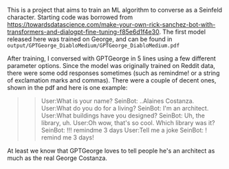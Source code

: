 This is a project that aims to train an ML algorithm to converse as a Seinfeld character. Starting code was borrowed from https://towardsdatascience.com/make-your-own-rick-sanchez-bot-with-transformers-and-dialogpt-fine-tuning-f85e6d1f4e30. 
The first model released here was trained on George, and can be found in `output/GPTGeorge_DiabloMedium/GPTGeorge_DiabloMedium.pdf`

After training, I conversed with GPTGeorge in 5 lines using a few different parameter options. Since the model was originally trained on Reddit data, there were some odd responses sometimes (such as remindme! or a string of exclamation marks and commas). There were a couple of decent ones, shown in the pdf and here is one example:
>> User:What is your name?
SeinBot: ..Alaines Costanza.
>> User:What do you do for a living?
SeinBot: I'm an architect.
>> User:What buildings have you designed?
SeinBot: Uh, the library, uh.
>> User:Oh wow, that's so cool. Which library was it?
SeinBot: !!! remindme 3 days
>> User:Tell me a joke
SeinBot: ! remind me 3 days!

At least we know that GPTGeorge loves to tell people he's an architect as much as the real George Costanza.
